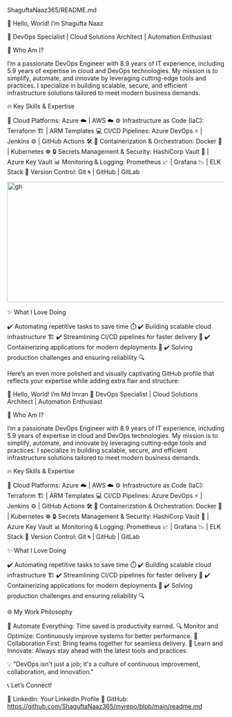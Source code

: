 ShaguftaNaaz365/README.md

👋 Hello, World! I’m  Shagufta Naaz

🎯 DevOps Specialist | Cloud Solutions Architect | Automation Enthusiast

🌟 Who Am I?

I’m a passionate DevOps Engineer with 8.9 years of IT experience, including 5.9 years of expertise in cloud and DevOps technologies. My mission is to simplify, automate, and innovate by leveraging cutting-edge tools and practices. I specialize in building scalable, secure, and efficient infrastructure solutions tailored to meet modern business demands.

🔥 Key Skills & Expertise

🚀 Cloud Platforms: Azure ☁️ | AWS ☁️ ⚙️ Infrastructure as Code (IaC): Terraform 🏗️ | ARM Templates 💻 CI/CD Pipelines: Azure DevOps ⚡ | Jenkins ⚙️ | GitHub Actions 🛠️ 🐳 Containerization & Orchestration: Docker 🐋 | Kubernetes ☸️ 🔒 Secrets Management & Security: HashiCorp Vault 🔐 | Azure Key Vault 📊 Monitoring & Logging: Prometheus 📈 | Grafana 📉 | ELK Stack 📁 Version Control: Git 🌀 | GitHub | GitLab




<img width="571" height="279" alt="gh" src="https://github.com/user-attachments/assets/6f19e85c-8107-4b95-a9ae-15f951f5d53b" />







✨ What I Love Doing

✔️ Automating repetitive tasks to save time ⏱️ ✔️ Building scalable cloud infrastructure 🏗️ ✔️ Streamlining CI/CD pipelines for faster delivery 🚀 ✔️ Containerizing applications for modern deployments 🐳 ✔️ Solving production challenges and ensuring reliability 🔍

Here’s an even more polished and visually captivating GitHub profile that reflects your expertise while adding extra flair and structure:

👋 Hello, World! I’m Md Imran 🎯 DevOps Specialist | Cloud Solutions Architect | Automation Enthusiast

🌟 Who Am I?

I’m a passionate DevOps Engineer with 8.9 years of IT experience, including 5.9 years of expertise in cloud and DevOps technologies. My mission is to simplify, automate, and innovate by leveraging cutting-edge tools and practices. I specialize in building scalable, secure, and efficient infrastructure solutions tailored to meet modern business demands.

🔥 Key Skills & Expertise

🚀 Cloud Platforms: Azure ☁️ | AWS ☁️ ⚙️ Infrastructure as Code (IaC): Terraform 🏗️ | ARM Templates 💻 CI/CD Pipelines: Azure DevOps ⚡ | Jenkins ⚙️ | GitHub Actions 🛠️ 🐳 Containerization & Orchestration: Docker 🐋 | Kubernetes ☸️ 🔒 Secrets Management & Security: HashiCorp Vault 🔐 | Azure Key Vault 📊 Monitoring & Logging: Prometheus 📈 | Grafana 📉 | ELK Stack 📁 Version Control: Git 🌀 | GitHub | GitLab

✨ What I Love Doing

✔️ Automating repetitive tasks to save time ⏱️ ✔️ Building scalable cloud infrastructure 🏗️ ✔️ Streamlining CI/CD pipelines for faster delivery 🚀 ✔️ Containerizing applications for modern deployments 🐳 ✔️ Solving production challenges and ensuring reliability 🔍

🌐 My Work Philosophy

🔄 Automate Everything: Time saved is productivity earned. 🔍 Monitor and Optimize: Continuously improve systems for better performance. 🤝 Collaboration First: Bring teams together for seamless delivery. 📖 Learn and Innovate: Always stay ahead with the latest tools and practices.

💡 "DevOps isn't just a job; it's a culture of continuous improvement, collaboration, and innovation."

📞 Let’s Connect!

🔗 LinkedIn: Your LinkedIn Profile 🌟 GitHub: https://github.com/ShaguftaNaaz365/myrepo/blob/main/readme.md
